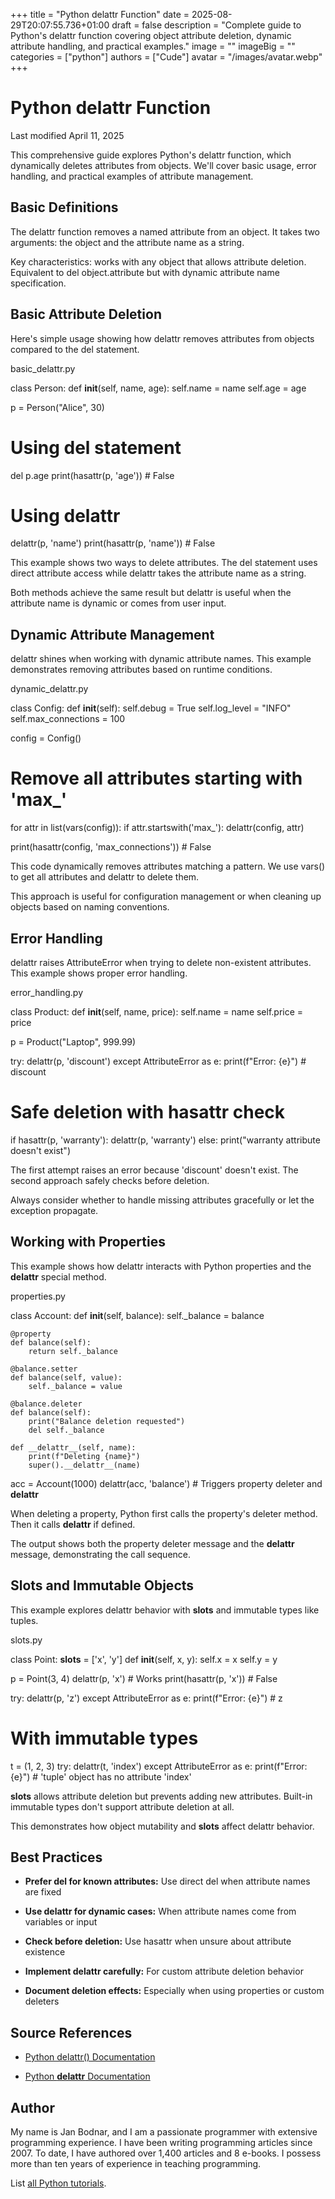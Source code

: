 +++
title = "Python delattr Function"
date = 2025-08-29T20:07:55.736+01:00
draft = false
description = "Complete guide to Python's delattr function covering object attribute deletion, dynamic attribute handling, and practical examples."
image = ""
imageBig = ""
categories = ["python"]
authors = ["Cude"]
avatar = "/images/avatar.webp"
+++

# Python delattr Function

Last modified April 11, 2025

This comprehensive guide explores Python's delattr function, which
dynamically deletes attributes from objects. We'll cover basic usage, error
handling, and practical examples of attribute management.

## Basic Definitions

The delattr function removes a named attribute from an object. It
takes two arguments: the object and the attribute name as a string.

Key characteristics: works with any object that allows attribute deletion.
Equivalent to del object.attribute but with dynamic attribute
name specification.

## Basic Attribute Deletion

Here's simple usage showing how delattr removes attributes from
objects compared to the del statement.

basic_delattr.py
  

class Person:
    def __init__(self, name, age):
        self.name = name
        self.age = age

p = Person("Alice", 30)

# Using del statement
del p.age
print(hasattr(p, 'age'))  # False

# Using delattr
delattr(p, 'name')
print(hasattr(p, 'name'))  # False

This example shows two ways to delete attributes. The del statement
uses direct attribute access while delattr takes the attribute
name as a string.

Both methods achieve the same result but delattr is useful when
the attribute name is dynamic or comes from user input.

## Dynamic Attribute Management

delattr shines when working with dynamic attribute names. This
example demonstrates removing attributes based on runtime conditions.

dynamic_delattr.py
  

class Config:
    def __init__(self):
        self.debug = True
        self.log_level = "INFO"
        self.max_connections = 100

config = Config()

# Remove all attributes starting with 'max_'
for attr in list(vars(config)):
    if attr.startswith('max_'):
        delattr(config, attr)

print(hasattr(config, 'max_connections'))  # False

This code dynamically removes attributes matching a pattern. We use
vars() to get all attributes and delattr to delete
them.

This approach is useful for configuration management or when cleaning up
objects based on naming conventions.

## Error Handling

delattr raises AttributeError when trying to delete
non-existent attributes. This example shows proper error handling.

error_handling.py
  

class Product:
    def __init__(self, name, price):
        self.name = name
        self.price = price

p = Product("Laptop", 999.99)

try:
    delattr(p, 'discount')
except AttributeError as e:
    print(f"Error: {e}")  # discount

# Safe deletion with hasattr check
if hasattr(p, 'warranty'):
    delattr(p, 'warranty')
else:
    print("warranty attribute doesn't exist")

The first attempt raises an error because 'discount' doesn't exist. The second
approach safely checks before deletion.

Always consider whether to handle missing attributes gracefully or let the
exception propagate.

## Working with Properties

This example shows how delattr interacts with Python properties
and the __delattr__ special method.

properties.py
  

class Account:
    def __init__(self, balance):
        self._balance = balance
    
    @property
    def balance(self):
        return self._balance
    
    @balance.setter
    def balance(self, value):
        self._balance = value
    
    @balance.deleter
    def balance(self):
        print("Balance deletion requested")
        del self._balance
    
    def __delattr__(self, name):
        print(f"Deleting {name}")
        super().__delattr__(name)

acc = Account(1000)
delattr(acc, 'balance')  # Triggers property deleter and __delattr__

When deleting a property, Python first calls the property's deleter method.
Then it calls __delattr__ if defined.

The output shows both the property deleter message and the __delattr__
message, demonstrating the call sequence.

## Slots and Immutable Objects

This example explores delattr behavior with __slots__
and immutable types like tuples.

slots.py
  

class Point:
    __slots__ = ['x', 'y']
    def __init__(self, x, y):
        self.x = x
        self.y = y

p = Point(3, 4)
delattr(p, 'x')  # Works
print(hasattr(p, 'x'))  # False

try:
    delattr(p, 'z')
except AttributeError as e:
    print(f"Error: {e}")  # z

# With immutable types
t = (1, 2, 3)
try:
    delattr(t, 'index')
except AttributeError as e:
    print(f"Error: {e}")  # 'tuple' object has no attribute 'index'

__slots__ allows attribute deletion but prevents adding new
attributes. Built-in immutable types don't support attribute deletion at all.

This demonstrates how object mutability and __slots__ affect
delattr behavior.

## Best Practices

- **Prefer del for known attributes:** Use direct del when attribute names are fixed

- **Use delattr for dynamic cases:** When attribute names come from variables or input

- **Check before deletion:** Use hasattr when unsure about attribute existence

- **Implement __delattr__ carefully:** For custom attribute deletion behavior

- **Document deletion effects:** Especially when using properties or custom deleters

## Source References

- [Python delattr() Documentation](https://docs.python.org/3/library/functions.html#delattr)

- [Python __delattr__ Documentation](https://docs.python.org/3/reference/datamodel.html#object.__delattr__)

## Author

My name is Jan Bodnar, and I am a passionate programmer with extensive
programming experience. I have been writing programming articles since 2007.
To date, I have authored over 1,400 articles and 8 e-books. I possess more
than ten years of experience in teaching programming.

List [all Python tutorials](/python/).